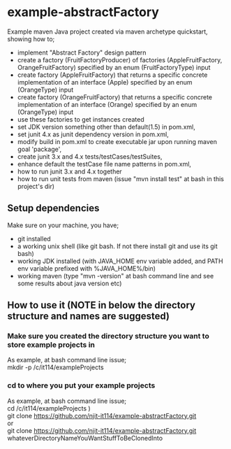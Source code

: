 # example-abstractFactory
Example maven Java project created via maven archetype quickstart, showing how to;
- implement "Abstract Factory" design pattern
- create a factory (FruitFactoryProducer) of factories (AppleFruitFactory, OrangeFruitFactory) specified by an enum (FruitFactoryType) input
- create factory (AppleFruitFactory) that returns a specific concrete implementation of an interface (Apple) specified by an enum (OrangeType) input
- create factory (OrangeFruitFactory) that returns a specific concrete implementation of an interface (Orange) specified by an enum (OrangeType) input
- use these factories to get instances created
- set JDK version something other than default(1.5) in pom.xml, 
- set junit 4.x as junit dependency version in pom.xml, 
- modify build in pom.xml to create executable jar upon running maven goal 'package', 
- create junit 3.x and 4.x tests/testCases/testSuites,
- enhance default the testCase file name patterns in pom.xml,
- how to run junit 3.x and 4.x together
- how to run unit tests from maven (issue "mvn install test" at bash in this project's dir)

## Setup dependencies
Make sure on your machine, you have;
- git installed
- a working unix shell (like git bash. If not there install git and use its git bash)
- working JDK installed (with JAVA_HOME env variable added, and PATH env variable prefixed with %JAVA_HOME%/bin)
- working maven (type "mvn -version" at bash command line and see some results about java version etc) 

## How to use it  (NOTE in below the directory structure and names are suggested)
### Make sure you created the directory structure you want to store example projects in
As example, at bash command line issue;<br>
mkdir -p /c/it114/exampleProjects

### cd to where you put your example projects
As example, at bash command line issue;<br>
cd /c/it114/exampleProjects ) <br>
git clone https://github.com/njit-it114/example-abstractFactory.git <br>
or<br>
git clone https://github.com/njit-it114/example-abstractFactory.git  whateverDirectoryNameYouWantStuffToBeClonedInto
